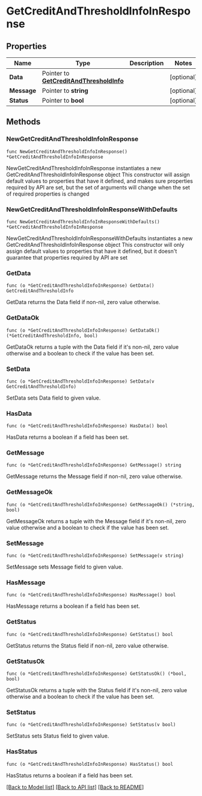 # GetCreditAndThresholdInfoInResponse

## Properties

Name | Type | Description | Notes
------------ | ------------- | ------------- | -------------
**Data** | Pointer to [**GetCreditAndThresholdInfo**](GetCreditAndThresholdInfo.md) |  | [optional] 
**Message** | Pointer to **string** |  | [optional] 
**Status** | Pointer to **bool** |  | [optional] 

## Methods

### NewGetCreditAndThresholdInfoInResponse

`func NewGetCreditAndThresholdInfoInResponse() *GetCreditAndThresholdInfoInResponse`

NewGetCreditAndThresholdInfoInResponse instantiates a new GetCreditAndThresholdInfoInResponse object
This constructor will assign default values to properties that have it defined,
and makes sure properties required by API are set, but the set of arguments
will change when the set of required properties is changed

### NewGetCreditAndThresholdInfoInResponseWithDefaults

`func NewGetCreditAndThresholdInfoInResponseWithDefaults() *GetCreditAndThresholdInfoInResponse`

NewGetCreditAndThresholdInfoInResponseWithDefaults instantiates a new GetCreditAndThresholdInfoInResponse object
This constructor will only assign default values to properties that have it defined,
but it doesn't guarantee that properties required by API are set

### GetData

`func (o *GetCreditAndThresholdInfoInResponse) GetData() GetCreditAndThresholdInfo`

GetData returns the Data field if non-nil, zero value otherwise.

### GetDataOk

`func (o *GetCreditAndThresholdInfoInResponse) GetDataOk() (*GetCreditAndThresholdInfo, bool)`

GetDataOk returns a tuple with the Data field if it's non-nil, zero value otherwise
and a boolean to check if the value has been set.

### SetData

`func (o *GetCreditAndThresholdInfoInResponse) SetData(v GetCreditAndThresholdInfo)`

SetData sets Data field to given value.

### HasData

`func (o *GetCreditAndThresholdInfoInResponse) HasData() bool`

HasData returns a boolean if a field has been set.

### GetMessage

`func (o *GetCreditAndThresholdInfoInResponse) GetMessage() string`

GetMessage returns the Message field if non-nil, zero value otherwise.

### GetMessageOk

`func (o *GetCreditAndThresholdInfoInResponse) GetMessageOk() (*string, bool)`

GetMessageOk returns a tuple with the Message field if it's non-nil, zero value otherwise
and a boolean to check if the value has been set.

### SetMessage

`func (o *GetCreditAndThresholdInfoInResponse) SetMessage(v string)`

SetMessage sets Message field to given value.

### HasMessage

`func (o *GetCreditAndThresholdInfoInResponse) HasMessage() bool`

HasMessage returns a boolean if a field has been set.

### GetStatus

`func (o *GetCreditAndThresholdInfoInResponse) GetStatus() bool`

GetStatus returns the Status field if non-nil, zero value otherwise.

### GetStatusOk

`func (o *GetCreditAndThresholdInfoInResponse) GetStatusOk() (*bool, bool)`

GetStatusOk returns a tuple with the Status field if it's non-nil, zero value otherwise
and a boolean to check if the value has been set.

### SetStatus

`func (o *GetCreditAndThresholdInfoInResponse) SetStatus(v bool)`

SetStatus sets Status field to given value.

### HasStatus

`func (o *GetCreditAndThresholdInfoInResponse) HasStatus() bool`

HasStatus returns a boolean if a field has been set.


[[Back to Model list]](../README.md#documentation-for-models) [[Back to API list]](../README.md#documentation-for-api-endpoints) [[Back to README]](../README.md)


